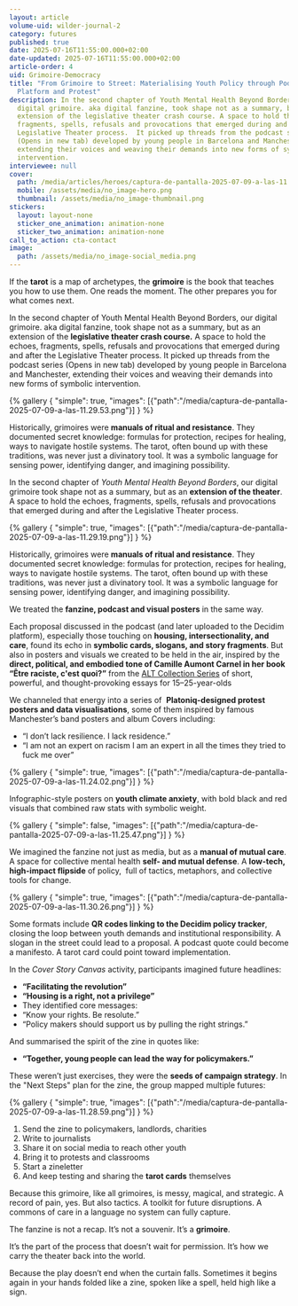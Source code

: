 ```yaml
---
layout: article
volume-uid: wilder-journal-2
category: futures
published: true
date: 2025-07-16T11:55:00.000+02:00
date-updated: 2025-07-16T11:55:00.000+02:00
article-order: 4
uid: Grimoire-Democracy
title: "From Grimoire to Street: Materialising Youth Policy through Podcast,
  Platform and Protest"
description: In the second chapter of Youth Mental Health Beyond Borders, our
  digital grimoire. aka digital fanzine, took shape not as a summary, but as an
  extension of the legislative theater crash course. A space to hold the echoes,
  fragments, spells, refusals and provocations that emerged during and after the
  Legislative Theater process.  It picked up threads from the podcast series
  (Opens in new tab) developed by young people in Barcelona and Manchester,
  extending their voices and weaving their demands into new forms of symbolic
  intervention.
interviewee: null
cover:
  path: /media/articles/heroes/captura-de-pantalla-2025-07-09-a-las-11.29.19.png
  mobile: /assets/media/no_image-hero.png
  thumbnail: /assets/media/no_image-thumbnail.png
stickers:
  layout: layout-none
  sticker_one_animation: animation-none
  sticker_two_animation: animation-none
call_to_action: cta-contact
image:
  path: /assets/media/no_image-social_media.png
---
```

If the **tarot** is a map of archetypes, 
the **grimoire** is the book that teaches you how to use them.
One reads the moment.
The other prepares you for what comes next.

In the second chapter of Youth Mental Health Beyond Borders, our digital grimoire. aka digital fanzine, took shape not as a summary, but as an extension of the **legislative theater crash course.** A space to hold the echoes, fragments, spells, refusals and provocations that emerged during and after the Legislative Theater process.  It picked up threads from the podcast series (Opens in new tab) developed by young people in Barcelona and Manchester, extending their voices and weaving their demands into new forms of symbolic intervention.

{% gallery { "simple": true, "images": [{"path":"/media/captura-de-pantalla-2025-07-09-a-las-11.29.53.png"}] } %}

Historically, grimoires were **manuals of ritual and resistance**. They documented secret knowledge: formulas for protection, recipes for healing, ways to navigate hostile systems. The tarot, often bound up with these traditions, was never just a divinatory tool. It was a symbolic language for sensing power, identifying danger, and imagining possibility.

In the second chapter of *Youth Mental Health Beyond Borders*, our digital grimoire took shape not as a summary, but as an **extension of the theater**. A space to hold the echoes, fragments, spells, refusals and provocations that emerged during and after the Legislative Theater process.

{% gallery { "simple": true, "images": [{"path":"/media/captura-de-pantalla-2025-07-09-a-las-11.29.19.png"}] } %}

Historically, grimoires were **manuals of ritual and resistance**. They documented secret knowledge: formulas for protection, recipes for healing, ways to navigate hostile systems. The tarot, often bound up with these traditions, was never just a divinatory tool. It was a symbolic language for sensing power, identifying danger, and imagining possibility.

We treated the **fanzine, podcast and visual posters** in the same way.

Each proposal discussed in the podcast (and later uploaded to the Decidim platform), especially those touching on **housing, intersectionality, and care**, found its echo in **symbolic cards, slogans, and story fragments**. But also in posters and visuals we created to be held in the air, inspired by the **direct, political, and embodied tone of Camille Aumont Carnel in her book “Être raciste, c'est quoi?”** from the [ALT Collection Series](https://openspaces.platoniq.net/link?external_url=https%3A%2F%2Fwww.editionsdelamartiniere.fr%2Falt) of short, powerful, and thought-provoking essays for 15–25-year-olds

We channeled that energy into a series of  **Platoniq-designed protest posters and data visualisations**, some of them inspired by famous Manchester’s band posters and album Covers including:

* “I don’t lack resilience. I lack residence.”
* “I am not an expert on racism I am an expert in all the times they tried to fuck me over”

{% gallery { "simple": true, "images": [{"path":"/media/captura-de-pantalla-2025-07-09-a-las-11.24.02.png"}] } %}

Infographic-style posters on **youth climate anxiety**, with bold black and red visuals that combined raw stats with symbolic weight.

{% gallery { "simple": false, "images": [{"path":"/media/captura-de-pantalla-2025-07-09-a-las-11.25.47.png"}] } %}

We imagined the fanzine not just as media, but as a **manual of mutual care**.
A space for collective mental health **self- and mutual defense**.
A **low-tech, high-impact flipside** of policy,  full of tactics, metaphors, and collective tools for change.

{% gallery { "simple": true, "images": [{"path":"/media/captura-de-pantalla-2025-07-09-a-las-11.30.26.png"}] } %}

Some formats include **QR codes linking to the Decidim policy tracker**,
 closing the loop between youth demands and institutional responsibility. A slogan in the street could lead to a proposal. A podcast quote could become a manifesto. A tarot card could point toward implementation.

In the *Cover Story Canvas* activity, participants imagined future headlines:

* **“Facilitating the revolution”**
* **“Housing is a right, not a privilege”**
* They identified core messages:
* “Know your rights. Be resolute.”
* “Policy makers should support us by pulling the right strings.”

And summarised the spirit of the zine in quotes like:

* **“Together, young people can lead the way for policymakers.”**

These weren’t just exercises, they were the **seeds of campaign strategy**. In the "Next Steps" plan for the zine, the group mapped multiple futures:

{% gallery { "simple": true, "images": [{"path":"/media/captura-de-pantalla-2025-07-09-a-las-11.28.59.png"}] } %}

1. Send the zine to policymakers, landlords, charities
2. Write to journalists
3. Share it on social media to reach other youth
4. Bring it to protests and classrooms
5. Start a zineletter 
6. And keep testing and sharing the **tarot cards** themselves

Because this grimoire, like all grimoires, is messy, magical, and strategic.
A record of pain, yes. But also tactics.
A toolkit for future disruptions.
A commons of care in a language no system can fully capture.

The fanzine is not a recap.
It’s not a souvenir.
It’s a **grimoire**.

It’s the part of the process that doesn’t wait for permission.
It’s how we carry the theater back into the world.

Because the play doesn’t end when the curtain falls.
Sometimes it begins again in your hands
folded like a zine,
spoken like a spell,
held high like a sign.
